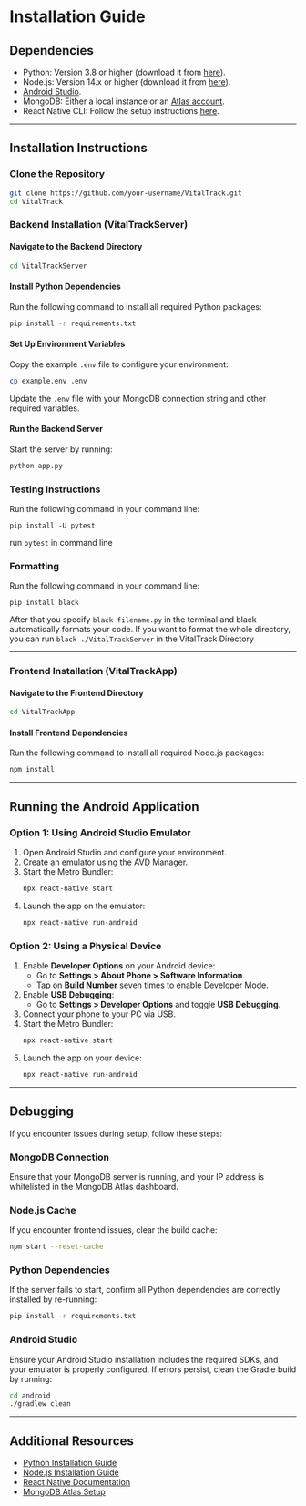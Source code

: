 
# Installation Guide

## Dependencies
- Python: Version 3.8 or higher (download it from [here](https://www.python.org/downloads/)).
- Node.js: Version 14.x or higher (download it from [here](https://nodejs.org/)).
- [Android Studio](https://developer.android.com/studio).
- MongoDB: Either a local instance or an [Atlas account](https://www.mongodb.com/cloud/atlas/register).
- React Native CLI: Follow the setup instructions [here](https://reactnative.dev/docs/environment-setup).

---

## Installation Instructions

### Clone the Repository
```bash
git clone https://github.com/your-username/VitalTrack.git
cd VitalTrack
```

### Backend Installation (VitalTrackServer)

#### Navigate to the Backend Directory
```bash
cd VitalTrackServer
```

#### Install Python Dependencies
Run the following command to install all required Python packages:
```bash
pip install -r requirements.txt
```

#### Set Up Environment Variables
Copy the example `.env` file to configure your environment:
```bash
cp example.env .env
```
Update the `.env` file with your MongoDB connection string and other required variables.

#### Run the Backend Server
Start the server by running:
```bash
python app.py
```

### Testing Instructions
Run the following command in your command line:

```pip install -U pytest```

run ```pytest``` in command line


### Formatting
Run the following command in your command line:

```pip install black ```

After that you specify ```black filename.py``` in the terminal and black automatically formats your code. 
If you want to format the whole directory, you can run ```black ./VitalTrackServer``` in the VitalTrack Directory

---

### Frontend Installation (VitalTrackApp)

#### Navigate to the Frontend Directory
```bash
cd VitalTrackApp
```

#### Install Frontend Dependencies
Run the following command to install all required Node.js packages:
```bash
npm install
```

---

## Running the Android Application

### Option 1: Using Android Studio Emulator
1. Open Android Studio and configure your environment.
2. Create an emulator using the AVD Manager.
3. Start the Metro Bundler:
   ```bash
   npx react-native start
   ```
4. Launch the app on the emulator:
   ```bash
   npx react-native run-android
   ```

### Option 2: Using a Physical Device
1. Enable **Developer Options** on your Android device:
   - Go to **Settings > About Phone > Software Information**.
   - Tap on **Build Number** seven times to enable Developer Mode.
2. Enable **USB Debugging**:
   - Go to **Settings > Developer Options** and toggle **USB Debugging**.
3. Connect your phone to your PC via USB.
4. Start the Metro Bundler:
   ```bash
   npx react-native start
   ```
5. Launch the app on your device:
   ```bash
   npx react-native run-android
   ```

---

## Debugging

If you encounter issues during setup, follow these steps:

### MongoDB Connection
Ensure that your MongoDB server is running, and your IP address is whitelisted in the MongoDB Atlas dashboard.

### Node.js Cache
If you encounter frontend issues, clear the build cache:
```bash
npm start --reset-cache
```

### Python Dependencies
If the server fails to start, confirm all Python dependencies are correctly installed by re-running:
```bash
pip install -r requirements.txt
```

### Android Studio
Ensure your Android Studio installation includes the required SDKs, and your emulator is properly configured. If errors persist, clean the Gradle build by running:
```bash
cd android
./gradlew clean
```

---

## Additional Resources
- [Python Installation Guide](https://www.python.org/about/gettingstarted/)
- [Node.js Installation Guide](https://nodejs.dev/)
- [React Native Documentation](https://reactnative.dev/docs/environment-setup)
- [MongoDB Atlas Setup](https://www.mongodb.com/docs/atlas/getting-started/)
